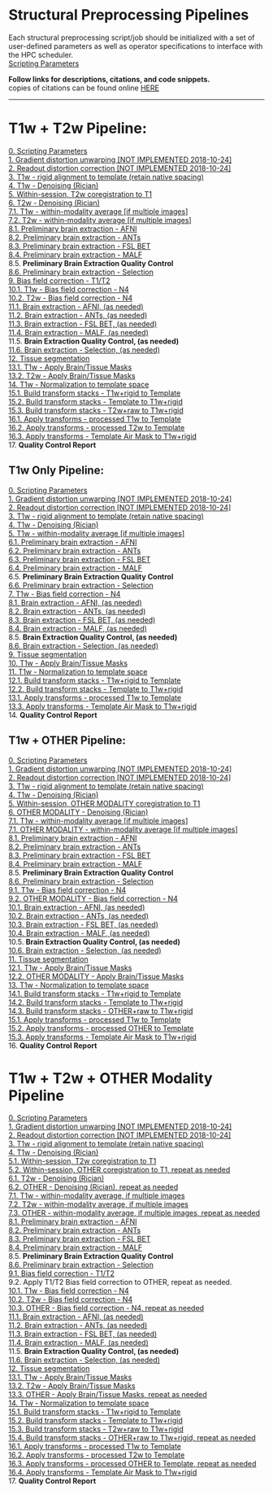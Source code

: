 # Structural Preprocessing Pipelines

Each structural preprocessing script/job should be initialized with a set of user-defined parameters as well as operator specifications to interface with the HPC scheduler.  
[Scripting Parameters](https://github.com/TKoscik/nimg_core/blob/master/pipelines/structural_preprocessing/scripting_parameters.md)

**Follow links for descriptions, citations, and code snippets.**  
copies of citations can be found online [HERE](https://paperpile.com/shared/5aInqX)  

***

# T1w + T2w Pipeline:
[0. Scripting Parameters](https://github.com/TKoscik/nimg_core/blob/master/pipelines/structural_preprocessing/scripting_parameters.md)  
[1. Gradient distortion unwarping [NOT IMPLEMENTED 2018-10-24]](https://github.com/TKoscik/nimg_core/blob/master/pipelines/structural_preprocessing/gradient_distortion_unwarping.md)  
[2. Readout distortion correction [NOT IMPLEMENTED 2018-10-24]](https://github.com/TKoscik/nimg_core/blob/master/pipelines/structural_preprocessing/readout_distortion_correction.md)  
[3. T1w - rigid alignment to template (retain native spacing)](https://github.com/TKoscik/nimg_core/blob/master/pipelines/structural_preprocessing/rigid_alignment.md)  
[4. T1w - Denoising (Rician)](https://github.com/TKoscik/nimg_core/blob/master/pipelines/structural_preprocessing/denoising.md)  
[5. Within-session, T2w coregistration to T1](https://github.com/TKoscik/nimg_core/blob/master/pipelines/structural_preprocessing/within_session_multimodal_registration.md)  
[6. T2w - Denoising (Rician)](https://github.com/TKoscik/nimg_core/blob/master/pipelines/structural_preprocessing/denoising.md)  
[7.1. T1w - within-modality average [if multiple images]](https://github.com/TKoscik/nimg_core/blob/master/pipelines/structural_preprocessing/within_modality_average.md)  
[7.2. T2w - within-modality average [if multiple images]](https://github.com/TKoscik/nimg_core/blob/master/pipelines/structural_preprocessing/within_modality_average.md)  
[8.1. Preliminary brain extraction - AFNI](https://github.com/TKoscik/nimg_core/blob/master/pipelines/structural_preprocessing/brain_extraction_AFNI.md)  
[8.2. Preliminary brain extraction - ANTs](https://github.com/TKoscik/nimg_core/blob/master/pipelines/structural_preprocessing/brain_extraction_ANTS.md)  
[8.3. Preliminary brain extraction - FSL BET](https://github.com/TKoscik/nimg_core/blob/master/pipelines/structural_preprocessing/brain_extraction_BET.md)  
[8.4. Preliminary brain extraction - MALF](https://github.com/TKoscik/nimg_core/blob/master/pipelines/structural_preprocessing/brain_extraction_MALF.md)  
8.5. __Preliminary Brain Extraction Quality Control__  
[8.6. Preliminary brain extraction - Selection](https://github.com/TKoscik/nimg_core/blob/master/pipelines/structural_preprocessing/brain_extraction_selection.md)  
[9. Bias field correction - T1/T2](https://github.com/TKoscik/nimg_core/blob/master/pipelines/structural_preprocessing/bias_field_correction_T1T2.md)  
[10.1. T1w - Bias field correction - N4](https://github.com/TKoscik/nimg_core/blob/master/pipelines/structural_preprocessing/bias_field_correction_N4.md)  
[10.2. T2w - Bias field correction - N4](https://github.com/TKoscik/nimg_core/blob/master/pipelines/structural_preprocessing/bias_field_correction_N4.md)  
[11.1. Brain extraction - AFNI, (as needed)](https://github.com/TKoscik/nimg_core/blob/master/pipelines/structural_preprocessing/brain_extraction_AFNI.md)  
[11.2. Brain extraction - ANTs, (as needed)](https://github.com/TKoscik/nimg_core/blob/master/pipelines/structural_preprocessing/brain_extraction_ANTS.md)  
[11.3. Brain extraction - FSL BET, (as needed)](https://github.com/TKoscik/nimg_core/blob/master/pipelines/structural_preprocessing/brain_extraction_BET.md)  
[11.4. Brain extraction - MALF, (as needed)](https://github.com/TKoscik/nimg_core/blob/master/pipelines/structural_preprocessing/brain_extraction_MALF.md)  
11.5. __Brain Extraction Quality Control, (as needed)__  
[11.6. Brain extraction - Selection, (as needed)](https://github.com/TKoscik/nimg_core/blob/master/pipelines/structural_preprocessing/brain_extraction_selection.md)  
[12. Tissue segmentation](https://github.com/TKoscik/nimg_core/blob/master/pipelines/structural_preprocessing/tissue_segmentation.md)  
[13.1. T1w - Apply Brain/Tissue Masks](https://github.com/TKoscik/nimg_core/blob/master/pipelines/structural_preprocessing/apply_masks.md)  
[13.2. T2w - Apply Brain/Tissue Masks](https://github.com/TKoscik/nimg_core/blob/master/pipelines/structural_preprocessing/apply_masks.md)  
[14. T1w - Normalization to template space](https://github.com/TKoscik/nimg_core/blob/master/pipelines/structural_preprocessing/normalization_to_template_space.md)  
[15.1. Build transform stacks - T1w+rigid to Template](https://github.com/TKoscik/nimg_core/blob/master/pipelines/structural_preprocessing/build_xfm_stack.md)  
[15.2. Build transform stacks - Template to T1w+rigid](https://github.com/TKoscik/nimg_core/blob/master/pipelines/structural_preprocessing/build_xfm_stack.md)  
[15.3. Build transform stacks - T2w+raw to T1w+rigid](https://github.com/TKoscik/nimg_core/blob/master/pipelines/structural_preprocessing/build_xfm_stack.md)  
[16.1. Apply transforms - processed T1w to Template](https://github.com/TKoscik/nimg_core/blob/master/pipelines/structural_preprocessing/apply_xfm.md)  
[16.2. Apply transforms - processed T2w to Template](https://github.com/TKoscik/nimg_core/blob/master/pipelines/structural_preprocessing/apply_xfm.md)  
[16.3. Apply transforms - Template Air Mask to T1w+rigid](https://github.com/TKoscik/nimg_core/blob/master/pipelines/structural_preprocessing/apply_xfm.md)  
17. __Quality Control Report__  
  
## T1w Only Pipeline:
[0. Scripting Parameters](https://github.com/TKoscik/nimg_core/blob/master/pipelines/structural_preprocessing/scripting_parameters.md)  
[1. Gradient distortion unwarping [NOT IMPLEMENTED 2018-10-24]](https://github.com/TKoscik/nimg_core/blob/master/pipelines/structural_preprocessing/gradient_distortion_unwarping.md)  
[2. Readout distortion correction [NOT IMPLEMENTED 2018-10-24]](https://github.com/TKoscik/nimg_core/blob/master/pipelines/structural_preprocessing/readout_distortion_correction.md)  
[3. T1w - rigid alignment to template (retain native spacing)](https://github.com/TKoscik/nimg_core/blob/master/pipelines/structural_preprocessing/rigid_alignment.md)  
[4. T1w - Denoising (Rician)](https://github.com/TKoscik/nimg_core/blob/master/pipelines/structural_preprocessing/denoising.md)  
[5. T1w - within-modality average [if multiple images]](https://github.com/TKoscik/nimg_core/blob/master/pipelines/structural_preprocessing/within_modality_average.md)  
[6.1. Preliminary brain extraction - AFNI](https://github.com/TKoscik/nimg_core/blob/master/pipelines/structural_preprocessing/brain_extraction_AFNI.md)  
[6.2. Preliminary brain extraction - ANTs](https://github.com/TKoscik/nimg_core/blob/master/pipelines/structural_preprocessing/brain_extraction_ANTS.md)  
[6.3. Preliminary brain extraction - FSL BET](https://github.com/TKoscik/nimg_core/blob/master/pipelines/structural_preprocessing/brain_extraction_BET.md)  
[6.4. Preliminary brain extraction - MALF](https://github.com/TKoscik/nimg_core/blob/master/pipelines/structural_preprocessing/brain_extraction_MALF.md)  
6.5. __Preliminary Brain Extraction Quality Control__  
[6.6. Preliminary brain extraction - Selection](https://github.com/TKoscik/nimg_core/blob/master/pipelines/structural_preprocessing/brain_extraction_selection.md)  
[7. T1w - Bias field correction - N4](https://github.com/TKoscik/nimg_core/blob/master/pipelines/structural_preprocessing/bias_field_correction_N4.md)  
[8.1. Brain extraction - AFNI, (as needed)](https://github.com/TKoscik/nimg_core/blob/master/pipelines/structural_preprocessing/brain_extraction_AFNI.md)  
[8.2. Brain extraction - ANTs, (as needed)](https://github.com/TKoscik/nimg_core/blob/master/pipelines/structural_preprocessing/brain_extraction_ANTS.md)  
[8.3. Brain extraction - FSL BET, (as needed)](https://github.com/TKoscik/nimg_core/blob/master/pipelines/structural_preprocessing/brain_extraction_BET.md)  
[8.4. Brain extraction - MALF, (as needed)](https://github.com/TKoscik/nimg_core/blob/master/pipelines/structural_preprocessing/brain_extraction_MALF.md)  
8.5. __Brain Extraction Quality Control, (as needed)__  
[8.6. Brain extraction - Selection, (as needed)](https://github.com/TKoscik/nimg_core/blob/master/pipelines/structural_preprocessing/brain_extraction_selection.md)  
[9. Tissue segmentation](https://github.com/TKoscik/nimg_core/blob/master/pipelines/structural_preprocessing/tissue_segmentation.md)  
[10. T1w - Apply Brain/Tissue Masks](https://github.com/TKoscik/nimg_core/blob/master/pipelines/structural_preprocessing/apply_masks.md)  
[11. T1w - Normalization to template space](https://github.com/TKoscik/nimg_core/blob/master/pipelines/structural_preprocessing/normalization_to_template_space.md)  
[12.1. Build transform stacks - T1w+rigid to Template](https://github.com/TKoscik/nimg_core/blob/master/pipelines/structural_preprocessing/build_xfm_stack.md)  
[12.2. Build transform stacks - Template to T1w+rigid](https://github.com/TKoscik/nimg_core/blob/master/pipelines/structural_preprocessing/build_xfm_stack.md)  
[13.1. Apply transforms - processed T1w to Template](https://github.com/TKoscik/nimg_core/blob/master/pipelines/structural_preprocessing/apply_xfm.md)  
[13.3. Apply transforms - Template Air Mask to T1w+rigid](https://github.com/TKoscik/nimg_core/blob/master/pipelines/structural_preprocessing/apply_xfm.md)  
14. __Quality Control Report__ 

## T1w + OTHER Pipeline:
[0. Scripting Parameters](https://github.com/TKoscik/nimg_core/blob/master/pipelines/structural_preprocessing/scripting_parameters.md)  
[1. Gradient distortion unwarping [NOT IMPLEMENTED 2018-10-24]](https://github.com/TKoscik/nimg_core/blob/master/pipelines/structural_preprocessing/gradient_distortion_unwarping.md)  
[2. Readout distortion correction [NOT IMPLEMENTED 2018-10-24]](https://github.com/TKoscik/nimg_core/blob/master/pipelines/structural_preprocessing/readout_distortion_correction.md)  
[3. T1w - rigid alignment to template (retain native spacing)](https://github.com/TKoscik/nimg_core/blob/master/pipelines/structural_preprocessing/rigid_alignment.md)  
[4. T1w - Denoising (Rician)](https://github.com/TKoscik/nimg_core/blob/master/pipelines/structural_preprocessing/denoising.md)  
[5. Within-session, OTHER MODALITY coregistration to T1](https://github.com/TKoscik/nimg_core/blob/master/pipelines/structural_preprocessing/within_session_multimodal_registration.md)  
[6. OTHER MODALITY - Denoising (Rician)](https://github.com/TKoscik/nimg_core/blob/master/pipelines/structural_preprocessing/denoising.md)  
[7.1. T1w - within-modality average [if multiple images]](https://github.com/TKoscik/nimg_core/blob/master/pipelines/structural_preprocessing/within_modality_average.md)  
[7.1. OTHER MODALITY - within-modality average [if multiple images]](https://github.com/TKoscik/nimg_core/blob/master/pipelines/structural_preprocessing/within_modality_average.md)  
[8.1. Preliminary brain extraction - AFNI](https://github.com/TKoscik/nimg_core/blob/master/pipelines/structural_preprocessing/brain_extraction_AFNI.md)  
[8.2. Preliminary brain extraction - ANTs](https://github.com/TKoscik/nimg_core/blob/master/pipelines/structural_preprocessing/brain_extraction_ANTS.md)  
[8.3. Preliminary brain extraction - FSL BET](https://github.com/TKoscik/nimg_core/blob/master/pipelines/structural_preprocessing/brain_extraction_BET.md)  
[8.4. Preliminary brain extraction - MALF](https://github.com/TKoscik/nimg_core/blob/master/pipelines/structural_preprocessing/brain_extraction_MALF.md)  
8.5. __Preliminary Brain Extraction Quality Control__  
[8.6. Preliminary brain extraction - Selection](https://github.com/TKoscik/nimg_core/blob/master/pipelines/structural_preprocessing/brain_extraction_selection.md)  
[9.1. T1w - Bias field correction - N4](https://github.com/TKoscik/nimg_core/blob/master/pipelines/structural_preprocessing/bias_field_correction_N4.md)  
[9.2. OTHER MODALITY - Bias field correction - N4](https://github.com/TKoscik/nimg_core/blob/master/pipelines/structural_preprocessing/bias_field_correction_N4.md)  
[10.1. Brain extraction - AFNI, (as needed)](https://github.com/TKoscik/nimg_core/blob/master/pipelines/structural_preprocessing/brain_extraction_AFNI.md)  
[10.2. Brain extraction - ANTs, (as needed)](https://github.com/TKoscik/nimg_core/blob/master/pipelines/structural_preprocessing/brain_extraction_ANTS.md)  
[10.3. Brain extraction - FSL BET, (as needed)](https://github.com/TKoscik/nimg_core/blob/master/pipelines/structural_preprocessing/brain_extraction_BET.md)  
[10.4. Brain extraction - MALF, (as needed)](https://github.com/TKoscik/nimg_core/blob/master/pipelines/structural_preprocessing/brain_extraction_MALF.md)  
10.5. __Brain Extraction Quality Control, (as needed)__  
[10.6. Brain extraction - Selection, (as needed)](https://github.com/TKoscik/nimg_core/blob/master/pipelines/structural_preprocessing/brain_extraction_selection.md)  
[11. Tissue segmentation](https://github.com/TKoscik/nimg_core/blob/master/pipelines/structural_preprocessing/tissue_segmentation.md)  
[12.1. T1w - Apply Brain/Tissue Masks](https://github.com/TKoscik/nimg_core/blob/master/pipelines/structural_preprocessing/apply_masks.md)  
[12.2. OTHER MODALITY - Apply Brain/Tissue Masks](https://github.com/TKoscik/nimg_core/blob/master/pipelines/structural_preprocessing/apply_masks.md)  
[13. T1w - Normalization to template space](https://github.com/TKoscik/nimg_core/blob/master/pipelines/structural_preprocessing/normalization_to_template_space.md)  
[14.1. Build transform stacks - T1w+rigid to Template](https://github.com/TKoscik/nimg_core/blob/master/pipelines/structural_preprocessing/build_xfm_stack.md)  
[14.2. Build transform stacks - Template to T1w+rigid](https://github.com/TKoscik/nimg_core/blob/master/pipelines/structural_preprocessing/build_xfm_stack.md)  
[14.3. Build transform stacks - OTHER+raw to T1w+rigid](https://github.com/TKoscik/nimg_core/blob/master/pipelines/structural_preprocessing/build_xfm_stack.md)  
[15.1. Apply transforms - processed T1w to Template](https://github.com/TKoscik/nimg_core/blob/master/pipelines/structural_preprocessing/apply_xfm.md)  
[15.2. Apply transforms - processed OTHER to Template](https://github.com/TKoscik/nimg_core/blob/master/pipelines/structural_preprocessing/apply_xfm.md)  
[15.3. Apply transforms - Template Air Mask to T1w+rigid](https://github.com/TKoscik/nimg_core/blob/master/pipelines/structural_preprocessing/apply_xfm.md)  
16. __Quality Control Report__  

# T1w + T2w + OTHER Modality Pipeline
[0. Scripting Parameters](https://github.com/TKoscik/nimg_core/blob/master/pipelines/structural_preprocessing/scripting_parameters.md)  
[1. Gradient distortion unwarping [NOT IMPLEMENTED 2018-10-24]](https://github.com/TKoscik/nimg_core/blob/master/pipelines/structural_preprocessing/gradient_distortion_unwarping.md)  
[2. Readout distortion correction [NOT IMPLEMENTED 2018-10-24]](https://github.com/TKoscik/nimg_core/blob/master/pipelines/structural_preprocessing/readout_distortion_correction.md)  
[3. T1w - rigid alignment to template (retain native spacing)](https://github.com/TKoscik/nimg_core/blob/master/pipelines/structural_preprocessing/rigid_alignment.md)  
[4. T1w - Denoising (Rician)](https://github.com/TKoscik/nimg_core/blob/master/pipelines/structural_preprocessing/denoising.md)  
[5.1. Within-session, T2w coregistration to T1](https://github.com/TKoscik/nimg_core/blob/master/pipelines/structural_preprocessing/within_session_multimodal_registration.md)  
[5.2. Within-session, OTHER coregistration to T1, repeat as needed](https://github.com/TKoscik/nimg_core/blob/master/pipelines/structural_preprocessing/within_session_multimodal_registration.md)  
[6.1. T2w - Denoising (Rician)](https://github.com/TKoscik/nimg_core/blob/master/pipelines/structural_preprocessing/denoising.md)  
[6.2. OTHER - Denoising (Rician), repeat as needed](https://github.com/TKoscik/nimg_core/blob/master/pipelines/structural_preprocessing/denoising.md)  
[7.1. T1w - within-modality average, if multiple images](https://github.com/TKoscik/nimg_core/blob/master/pipelines/structural_preprocessing/within_modality_average.md)  
[7.2. T2w - within-modality average, if multiple images](https://github.com/TKoscik/nimg_core/blob/master/pipelines/structural_preprocessing/within_modality_average.md)  
[7.3. OTHER - within-modality average, if multiple images, repeat as needed](https://github.com/TKoscik/nimg_core/blob/master/pipelines/structural_preprocessing/within_modality_average.md)  
[8.1. Preliminary brain extraction - AFNI](https://github.com/TKoscik/nimg_core/blob/master/pipelines/structural_preprocessing/brain_extraction_AFNI.md)  
[8.2. Preliminary brain extraction - ANTs](https://github.com/TKoscik/nimg_core/blob/master/pipelines/structural_preprocessing/brain_extraction_ANTS.md)  
[8.3. Preliminary brain extraction - FSL BET](https://github.com/TKoscik/nimg_core/blob/master/pipelines/structural_preprocessing/brain_extraction_BET.md)  
[8.4. Preliminary brain extraction - MALF](https://github.com/TKoscik/nimg_core/blob/master/pipelines/structural_preprocessing/brain_extraction_MALF.md)  
8.5. __Preliminary Brain Extraction Quality Control__  
[8.6. Preliminary brain extraction - Selection](https://github.com/TKoscik/nimg_core/blob/master/pipelines/structural_preprocessing/brain_extraction_selection.md)  
[9.1. Bias field correction - T1/T2](https://github.com/TKoscik/nimg_core/blob/master/pipelines/structural_preprocessing/bias_field_correction_T1T2.md)  
9.2. Apply T1/T2 Bias field correction to OTHER, repeat as needed.  
[10.1. T1w - Bias field correction - N4](https://github.com/TKoscik/nimg_core/blob/master/pipelines/structural_preprocessing/bias_field_correction_N4.md)  
[10.2. T2w - Bias field correction - N4](https://github.com/TKoscik/nimg_core/blob/master/pipelines/structural_preprocessing/bias_field_correction_N4.md)  
[10.3. OTHER - Bias field correction - N4, repeat as needed](https://github.com/TKoscik/nimg_core/blob/master/pipelines/structural_preprocessing/bias_field_correction_N4.md)  
[11.1. Brain extraction - AFNI, (as needed)](https://github.com/TKoscik/nimg_core/blob/master/pipelines/structural_preprocessing/brain_extraction_AFNI.md)  
[11.2. Brain extraction - ANTs, (as needed)](https://github.com/TKoscik/nimg_core/blob/master/pipelines/structural_preprocessing/brain_extraction_ANTS.md)  
[11.3. Brain extraction - FSL BET, (as needed)](https://github.com/TKoscik/nimg_core/blob/master/pipelines/structural_preprocessing/brain_extraction_BET.md)  
[11.4. Brain extraction - MALF, (as needed)](https://github.com/TKoscik/nimg_core/blob/master/pipelines/structural_preprocessing/brain_extraction_MALF.md)  
11.5. __Brain Extraction Quality Control, (as needed)__  
[11.6. Brain extraction - Selection, (as needed)](https://github.com/TKoscik/nimg_core/blob/master/pipelines/structural_preprocessing/brain_extraction_selection.md)  
[12. Tissue segmentation](https://github.com/TKoscik/nimg_core/blob/master/pipelines/structural_preprocessing/tissue_segmentation.md)  
[13.1. T1w - Apply Brain/Tissue Masks](https://github.com/TKoscik/nimg_core/blob/master/pipelines/structural_preprocessing/apply_masks.md)  
[13.2. T2w - Apply Brain/Tissue Masks](https://github.com/TKoscik/nimg_core/blob/master/pipelines/structural_preprocessing/apply_masks.md)  
[13.3. OTHER - Apply Brain/Tissue Masks, repeat as needed](https://github.com/TKoscik/nimg_core/blob/master/pipelines/structural_preprocessing/apply_masks.md)  
[14. T1w - Normalization to template space](https://github.com/TKoscik/nimg_core/blob/master/pipelines/structural_preprocessing/normalization_to_template_space.md)  
[15.1. Build transform stacks - T1w+rigid to Template](https://github.com/TKoscik/nimg_core/blob/master/pipelines/structural_preprocessing/build_xfm_stack.md)  
[15.2. Build transform stacks - Template to T1w+rigid](https://github.com/TKoscik/nimg_core/blob/master/pipelines/structural_preprocessing/build_xfm_stack.md)  
[15.3. Build transform stacks - T2w+raw to T1w+rigid](https://github.com/TKoscik/nimg_core/blob/master/pipelines/structural_preprocessing/build_xfm_stack.md)   
[15.4. Build transform stacks - OTHER+raw to T1w+rigid, repeat as needed](https://github.com/TKoscik/nimg_core/blob/master/pipelines/structural_preprocessing/build_xfm_stack.md)  
[16.1. Apply transforms - processed T1w to Template](https://github.com/TKoscik/nimg_core/blob/master/pipelines/structural_preprocessing/apply_xfm.md)  
[16.2. Apply transforms - processed T2w to Template](https://github.com/TKoscik/nimg_core/blob/master/pipelines/structural_preprocessing/apply_xfm.md)  
[16.3. Apply transforms - processed OTHER to Template, repeat as needed](https://github.com/TKoscik/nimg_core/blob/master/pipelines/structural_preprocessing/apply_xfm.md)  
[16.4. Apply transforms - Template Air Mask to T1w+rigid](https://github.com/TKoscik/nimg_core/blob/master/pipelines/structural_preprocessing/apply_xfm.md)  
17. __Quality Control Report__ 
